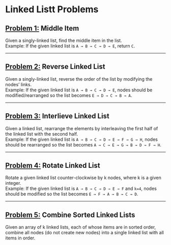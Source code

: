 
# Linked Listt Problems

## [Problem 1:](middle_item.py) **Middle Item**
Given a singly-linked list, find the middle item in the list.   
Example: If the given linked list is `A → B → C → D → E`, return `C`.

---

## [Problem 2:](reverse_ll.py) **Reverse Linked List**
Given a singly-linked list, reverse the order of the list by modifying the nodes’ links.   
Example: If the given linked list is `A → B → C → D → E`, nodes should be modified/rearranged so the list becomes `E → D → C → B → A`.

---

## [Problem 3:](interleave.py) **Interlieve Linked List**
Given a linked list, rearrange the elements by interleaving the first half of the linked list with the second half.   
Example: If the given linked list is `A → B → C → D → E → F → G → H`, nodes should be rearranged so the list becomes `A → C → E → G → B → D → F → H`.

---

## [Problem 4:](rotate_ll.py) **Rotate Linked List**
Rotate a given linked list counter-clockwise by k nodes, where k is a given integer.   
Example: If the given linked list is `A → B → C → D → E → F` and `k=4`, nodes should be modified so the list becomes `E → F → A → B → C → D`.

---

## [Problem 5:](combine_sorted_lls.py) **Combine Sorted Linked Lists**
Given an array of k linked lists, each of whose items are in sorted order, combine all nodes (do not create new nodes) into a single linked list with all items in order.